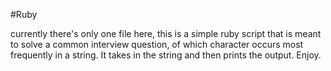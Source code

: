 #Ruby



currently there's only one file here, this is a simple ruby script that is meant to solve a common interview question, of which character  occurs most frequently in a string. It takes in the string and then prints the output. Enjoy.
